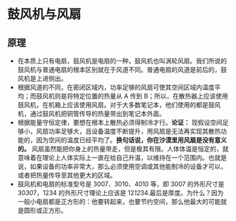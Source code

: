 # 鼓风机与风扇

## 原理

- 在本质上只有电扇，鼓风机是电扇的一种，鼓风机也叫涡轮风扇。我们所说的鼓风机与普通电扇的根本区别就在于风道不同。普通电扇的风道是前后的，鼓风机是上进侧出。
- 根据风道的不同，在密闭区域内，功率足够的风扇可使其空间区域内温度平均；而鼓风机则是将特定位置的热量从 A 传到 B；所以，在散热器上应该使用鼓风机，在机箱上应该使用风扇。对于大多数笔记本，他们使用的都是鼓风机，通过鼓风机把铜管传导的热量带出到笔记本外面。
- 根据能量守恒定律，要想在根本上散热必须得制冷才行。**论证：** 现假设空间足够小，风扇功率足够大，且设备温度不断提升，用风扇是无法再实现其散热功能的，因为空间的温度已经平均了。**换句话说，你在沙漠里用风扇是没有意义的。** 风扇虽然能把你身上的热量带走，但是极其有限。人体体温是恒定的，就意味着在理论上人体实际上一直在给自己升温，以维持在一个范围内。也就是说，如果设备的功率非常大，那么必须使用空调或其他能制冷的设备才可以，或者把热量传导至其他更大的区域。
- 鼓风机和电扇的标准型号是 3007、3010、4010 等，即 3007 的外形尺寸是 30*30*7，1234 的外形尺寸理论上应该是 12*12*34.最后是厚度。为什么？因为一般小电扇都是正方形的：他要转起来，也要节约空间，那么他最大的可能就是圆形或正方形。
